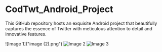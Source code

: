 # CodTwt_Android_Project
This GitHub repository hosts an exquisite Android project that beautifully captures the essence of Twitter with meticulous attention to detail and innovative features.

![Image 1]("image (2).png") ![Image 2](image2.jpg) ![Image 3](image3.jpg)
